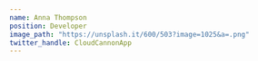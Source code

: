 ```yaml
---
name: Anna Thompson
position: Developer
image_path: "https://unsplash.it/600/503?image=1025&a=.png"
twitter_handle: CloudCannonApp
---
```

